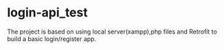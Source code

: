 # login-api_test
The project is based on using local server(xampp),php files and Retrofit to build a basic login/register app.
